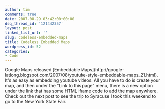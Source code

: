 ```yaml
---
author: tim
comments: true
date: 2007-08-29 03:42:00+00:00
dsq_thread_id: '121442357'
layout: post
linked_list_url: ''
slug: codeless-embedded-maps
title: Codeless Embedded Maps
wordpress_id: 52
categories:
- Code
---
```


Google Maps released [Embeddable Maps](http://google-
latlong.blogspot.com/2007/08/youtube-style-embeddable-maps_21.html). It's as
easy as embedding youtube videos. All you have to do is create your map, and
then under the "Link to this page" menu, there is a new option under the link
that has some HTML iframe code to add the map anywhere. Check out the next
post to see the trip to Syracuse I took this weekend to go to the New York
State Fair.

